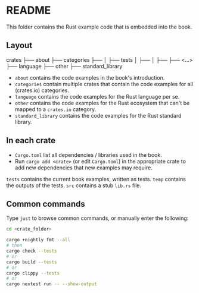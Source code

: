 # README

This folder contains the Rust example code that is embedded into the book.

## Layout

crates
    ├── about
    ├── categories
        ├── <crate named after the first letters of categories>
        │   ├── tests
        │       ├── <category>
        │           ├── <examples>
        ├── <...>
    ├── language
    ├── other
    ├── standard_library

- `about` contains the code examples in the book's introduction.
- `categories` contain multiple crates that contain the code examples for all (crates.io) categories.
- `language` contains the code examples for the Rust language per se.
- `other` contains the code examples for the Rust ecosystem that can't be mapped to a `crates.io` category.
- `standard_library` contains the code examples for the Rust standard library.

## In each crate

- `Cargo.toml` list all dependencies / libraries used in the book.
- Run `cargo add <crate>` (or edit `Cargo.toml`) in the appropriate crate to add new dependencies that new examples may require.

`tests` contains the current book examples, written as tests.
`temp` contains the outputs of the tests.
`src` contains a stub `lib.rs` file.

## Common commands

Type `just` to browse common commands, or manually enter the following:

```bash
cd <crate_folder>

cargo +nightly fmt --all
# then
cargo check --tests
# or
cargo build --tests
# or
cargo clippy --tests
# or
cargo nextest run -- --show-output
```
